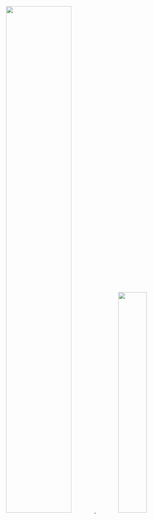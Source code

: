<div align="center">
  <a href="https://github.com/Mouraaka">
  <img width="58.8%" src="https://github-readme-stats.vercel.app/api?username=Mouraaka&show_icons=true&theme=tokyonight&include_all_commits=true&count_private=true"/>
  <img width="38.8%" src="https://github-readme-stats.vercel.app/api/top-langs/?username=Mouraaka&layout=compact&langs_count=7&theme=tokyonight"/>
</div>
